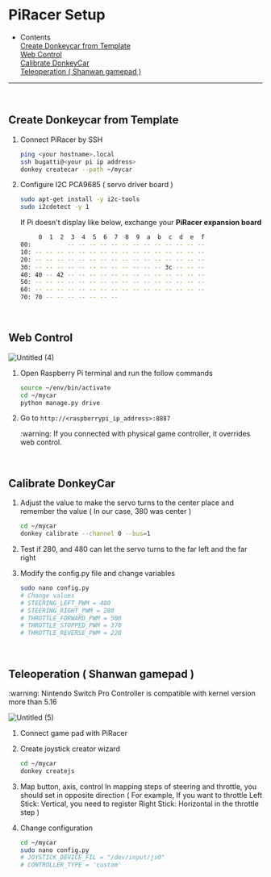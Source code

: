 # PiRacer Setup

- Contents  
    [Create Donkeycar from Template](#create-donkeycar-from-template)  
    [Web Control](#web-control)  
    [Calibrate DonkeyCar](#calibrate-donkeycar)  
    [Teleoperation ( Shanwan gamepad )](#teleoperation--shanwan-gamepad)
    



---

<br/>

## Create Donkeycar from Template

1. Connect PiRacer by SSH

   ```bash
   ping <your hostname>.local
   ssh bugatti@<your pi ip address>
   donkey createcar --path ~/mycar
   ```

2. Configure I2C PCA9685 ( servo driver board )

    ```bash
    sudo apt-get install -y i2c-tools
    sudo i2cdetect -y 1
    ```

    If Pi doesn't display like below, exchange your **PiRacer expansion board**
    
    ```bash
         0  1  2  3  4  5  6  7  8  9  a  b  c  d  e  f
    00:          -- -- -- -- -- -- -- -- -- -- -- -- -- 
    10: -- -- -- -- -- -- -- -- -- -- -- -- -- -- -- -- 
    20: -- -- -- -- -- -- -- -- -- -- -- -- -- -- -- -- 
    30: -- -- -- -- -- -- -- -- -- -- -- -- 3c -- -- -- 
    40: 40 -- 42 -- -- -- -- -- -- -- -- -- -- -- -- -- 
    50: -- -- -- -- -- -- -- -- -- -- -- -- -- -- -- -- 
    60: -- -- -- -- -- -- -- -- -- -- -- -- -- -- -- -- 
    70: 70 -- -- -- -- -- -- --
    ```
<br/>  

## Web Control

![Untitled (4)](https://user-images.githubusercontent.com/111988634/189865372-29e46eb9-9c7a-4abf-a8f5-9ac2da8a535f.png)
1. Open Raspberry Pi terminal and run the follow commands
    
    ```bash
    source ~/env/bin/activate
    cd ~/mycar
    python manage.py drive
    ```
    
2. Go to `http://<raspberrypi_ip_address>:8887`
    
    <aside>
    :warning: If you connected with physical game controller, it overrides web control.
    
    </aside>
    
<br/>

## Calibrate DonkeyCar

1. Adjust the value to make the servo turns to the center place and remember the value ( In our case, 380 was center )
    
    ```bash
    cd ~/mycar
    donkey calibrate --channel 0 --bus=1
    ```
    

1. Test if 280, and 480 can let the servo turns to the far left and the far right

1. Modify the config.py file and change variables
    
    ```bash
    sudo nano config.py
    # Change values
    # STEERING_LEFT_PWM = 480
    # STEERING_RIGHT_PWM = 280
    # THROTTLE_FORWARD_PWM = 500
    # THROTTLE_STOPPED_PWM = 370
    # THROTTLE_REVERSE_PWM = 220
    ```
    
<br/>

## Teleoperation ( Shanwan gamepad )

<aside>
:warning: Nintendo Switch Pro Controller is compatible with  kernel version more than 5.16

</aside>

![Untitled (5)](https://user-images.githubusercontent.com/111988634/189865479-05225856-e480-4b85-89c0-9c7b93fc58e7.png)

1. Connect game pad with PiRacer
2. Create joystick creator wizard
    
    ```bash
    cd ~/mycar
    donkey createjs
    ```
    
3. Map button, axis, control
In mapping steps of steering and throttle, you should set in opposite direction 
( For example, If you want to throttle Left Stick: Vertical, you need to register Right Stick: Horizontal in the throttle step )
4. Change configuration
    
    ```bash
    cd ~/mycar
    sudo nano config.py
    # JOYSTICK_DEVICE_FIL = "/dev/input/js0"
    # CONTROLLER_TYPE = 'custom'
    ```
